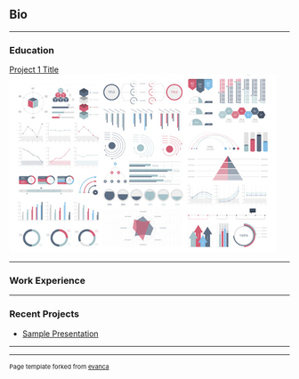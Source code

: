 ## Bio

---
### Education

[Project 1 Title](/sample_page)
<img src="images/dummy_thumbnail.jpg?raw=true"/>

---
### Work Experience


---
### Recent Projects


- [Sample Presentation](http://bloose.github.io/pdf/sample_presentation.pdf)

---




---
<p style="font-size:11px">Page template forked from <a href="https://github.com/evanca/quick-portfolio">evanca</a></p>
<!-- Remove above link if you don't want to attibute -->
